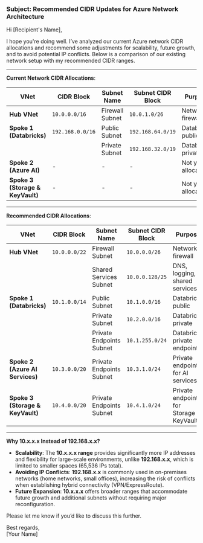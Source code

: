 ### Subject: Recommended CIDR Updates for Azure Network Architecture

Hi [Recipient's Name],

I hope you're doing well. I’ve analyzed our current Azure network CIDR allocations and recommend some adjustments for scalability, future growth, and to avoid potential IP conflicts. Below is a comparison of our existing network setup with my recommended CIDR ranges.

---

**Current Network CIDR Allocations**:

| VNet                         | CIDR Block       | Subnet Name                | Subnet CIDR Block   | Purpose                                |
|------------------------------|------------------|----------------------------|---------------------|----------------------------------------|
| **Hub VNet**                  | `10.0.0.0/16`    | Firewall Subnet            | `10.0.1.0/26`       | Network firewall                       |
| **Spoke 1 (Databricks)**      | `192.168.0.0/16` | Public Subnet              | `192.168.64.0/19`   | Databricks public                      |
|                              |                  | Private Subnet             | `192.168.32.0/19`   | Databricks private                     |
| **Spoke 2 (Azure AI)**        | -                | -                          | -                   | Not yet allocated                      |
| **Spoke 3 (Storage & KeyVault)** | -              | -                          | -                   | Not yet allocated                      |

---

**Recommended CIDR Allocations**:

| VNet                         | CIDR Block       | Subnet Name                | Subnet CIDR Block   | Purpose                                |
|------------------------------|------------------|----------------------------|---------------------|----------------------------------------|
| **Hub VNet**                  | `10.0.0.0/22`    | Firewall Subnet            | `10.0.0.0/26`       | Network firewall                       |
|                              |                  | Shared Services Subnet      | `10.0.0.128/25`     | DNS, logging, shared services          |
| **Spoke 1 (Databricks)**      | `10.1.0.0/14`    | Public Subnet              | `10.1.0.0/16`       | Databricks public                      |
|                              |                  | Private Subnet             | `10.2.0.0/16`       | Databricks private                     |
|                              |                  | Private Endpoints Subnet    | `10.1.255.0/24`     | Databricks private endpoints           |
| **Spoke 2 (Azure AI Services)** | `10.3.0.0/20`  | Private Endpoints Subnet    | `10.3.1.0/24`       | Private endpoints for AI services      |
| **Spoke 3 (Storage & KeyVault)** | `10.4.0.0/20` | Private Endpoints Subnet    | `10.4.1.0/24`       | Private endpoints for Storage & KeyVault |

---

**Why 10.x.x.x Instead of 192.168.x.x?**
- **Scalability**: The **10.x.x.x range** provides significantly more IP addresses and flexibility for large-scale environments, unlike **192.168.x.x**, which is limited to smaller spaces (65,536 IPs total).
- **Avoiding IP Conflicts**: **192.168.x.x** is commonly used in on-premises networks (home networks, small offices), increasing the risk of conflicts when establishing hybrid connectivity (VPN/ExpressRoute).
- **Future Expansion**: **10.x.x.x** offers broader ranges that accommodate future growth and additional subnets without requiring major reconfiguration.

Please let me know if you’d like to discuss this further.

Best regards,  
[Your Name]